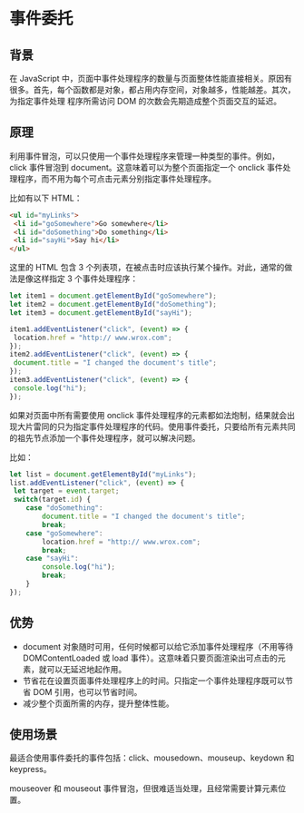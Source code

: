 # 事件委托
## 背景
在 JavaScript 中，页面中事件处理程序的数量与页面整体性能直接相关。原因有很多。首先，每个函数都是对象，都占用内存空间，对象越多，性能越差。其次，为指定事件处理
程序所需访问 DOM 的次数会先期造成整个页面交互的延迟。

## 原理
利用事件冒泡，可以只使用一个事件处理程序来管理一种类型的事件。例如，click 事件冒泡到 document。这意味着可以为整个页面指定一个 onclick 事件处理程序，而不用为每个可点击元素分别指定事件处理程序。

比如有以下 HTML：
```html
<ul id="myLinks"> 
 <li id="goSomewhere">Go somewhere</li> 
 <li id="doSomething">Do something</li> 
 <li id="sayHi">Say hi</li> 
</ul>
```

这里的 HTML 包含 3 个列表项，在被点击时应该执行某个操作。对此，通常的做法是像这样指定 3 个事件处理程序：
```js
let item1 = document.getElementById("goSomewhere"); 
let item2 = document.getElementById("doSomething"); 
let item3 = document.getElementById("sayHi"); 

item1.addEventListener("click", (event) => { 
 location.href = "http:// www.wrox.com"; 
}); 
item2.addEventListener("click", (event) => { 
 document.title = "I changed the document's title"; 
}); 
item3.addEventListener("click", (event) => { 
 console.log("hi"); 
}); 
```

如果对页面中所有需要使用 onclick 事件处理程序的元素都如法炮制，结果就会出现大片雷同的只为指定事件处理程序的代码。使用事件委托，只要给所有元素共同的祖先节点添加一个事件处理程序，就可以解决问题。

比如：
```js
let list = document.getElementById("myLinks"); 
list.addEventListener("click", (event) => { 
 let target = event.target; 
 switch(target.id) { 
    case "doSomething": 
        document.title = "I changed the document's title"; 
        break; 
    case "goSomewhere": 
        location.href = "http:// www.wrox.com"; 
        break; 
    case "sayHi": 
        console.log("hi"); 
        break; 
    } 
}); 
```

## 优势
- document 对象随时可用，任何时候都可以给它添加事件处理程序（不用等待 DOMContentLoaded 或 load 事件）。这意味着只要页面渲染出可点击的元素，就可以无延迟地起作用。
- 节省花在设置页面事件处理程序上的时间。只指定一个事件处理程序既可以节省 DOM 引用，也可以节省时间。
- 减少整个页面所需的内存，提升整体性能。

## 使用场景
最适合使用事件委托的事件包括：click、mousedown、mouseup、keydown 和 keypress。

mouseover 和 mouseout 事件冒泡，但很难适当处理，且经常需要计算元素位置。
